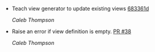 * Teach view generator to update existing views [683361d](https://github.com/thoughtbot/scenic/commit/683361d59410f46aba508a3ceb850161dd0be027)


  *Caleb Thompson*

* Raise an error if view definition is empty. [PR #38](https://github.com/thoughtbot/scenic/issues/38)

  *Caleb Thompson*
